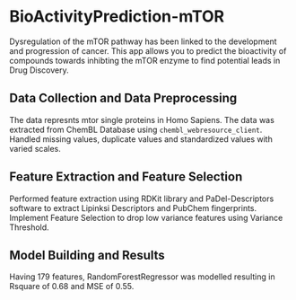 # BioActivityPrediction-mTOR
Dysregulation of the mTOR pathway has been linked to the development and progression of cancer. This app allows you to predict the bioactivity of compounds towards inhibting the mTOR enzyme to find potential leads in Drug Discovery.

## Data Collection and Data Preprocessing 
The data represnts mtor single proteins in Homo Sapiens. The data was extracted from ChemBL Database using `chembl_webresource_client`. Handled missing values, duplicate values and standardized values with varied scales.

## Feature Extraction and Feature Selection
Performed feature extraction using RDKit library and PaDel-Descriptors software to extract Lipinksi Descriptors and PubChem fingerprints. Implement Feature Selection to drop low variance features using Variance Threshold.

## Model Building and Results
Having 179 features, RandomForestRegressor was modelled resulting in Rsquare of 0.68 and MSE of 0.55. 
